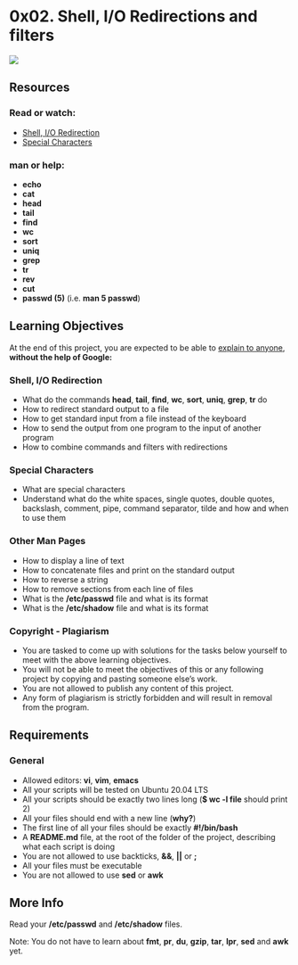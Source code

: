 # 0x02. Shell, I/O Redirections and filters

<kbd>
<img src="https://alx-intranet.hbtn.io/images/challenge2022/get-started.jpg" />
</kbd>

## Resources

### Read or watch:
- [Shell, I/O Redirection](http://linuxcommand.org/lc3_lts0070.php)
- [Special Characters](http://mywiki.wooledge.org/BashGuide/SpecialCharacters)

### man or help:
- **echo**
- **cat**
- **head**
- **tail**
- **find**
- **wc**
- **sort**
- **uniq**
- **grep**
- **tr**
- **rev**
- **cut**
- **passwd (5)** (i.e. **man 5 passwd**)

## Learning Objectives
At the end of this project, you are expected to be able to [explain to anyone](https://fs.blog/feynman-learning-technique/?fbclid=IwAR2K5_BGPVo0QjJXkOIIqNsqcXK4lTskPWJvA0asKQIGtCPWaQBdKmj1Ztg), **without the help of Google:**

### Shell, I/O Redirection
- What do the commands **head**, **tail**, **find**, **wc**, **sort**, **uniq**, **grep**, **tr** do
- How to redirect standard output to a file
- How to get standard input from a file instead of the keyboard
- How to send the output from one program to the input of another program
- How to combine commands and filters with redirections

### Special Characters
- What are special characters
- Understand what do the white spaces, single quotes, double quotes, backslash, comment, pipe, command separator, tilde and how and when to use them

### Other Man Pages
- How to display a line of text
- How to concatenate files and print on the standard output
- How to reverse a string
- How to remove sections from each line of files
- What is the **/etc/passwd** file and what is its format
- What is the **/etc/shadow** file and what is its format

### Copyright - Plagiarism
- You are tasked to come up with solutions for the tasks below yourself to meet with the above learning objectives.
- You will not be able to meet the objectives of this or any following project by copying and pasting someone else’s work.
- You are not allowed to publish any content of this project.
- Any form of plagiarism is strictly forbidden and will result in removal from the program.

## Requirements
### General
- Allowed editors: **vi**, **vim**, **emacs**
- All your scripts will be tested on Ubuntu 20.04 LTS
- All your scripts should be exactly two lines long (**$ wc -l file** should print 2)
- All your files should end with a new line (**why?**)
- The first line of all your files should be exactly **#!/bin/bash**
- A **README.md** file, at the root of the folder of the project, describing what each script is doing
- You are not allowed to use backticks, **&&**, **||** or **;**
- All your files must be executable
- You are not allowed to use **sed** or **awk**

## More Info
Read your **/etc/passwd** and **/etc/shadow** files.

Note: You do not have to learn about **fmt**, **pr**, **du**, **gzip**, **tar**, **lpr**, **sed** and **awk** yet.


